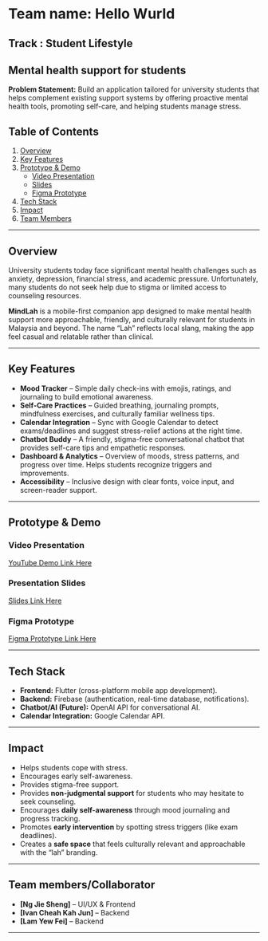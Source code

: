 # Team name: Hello Wurld
## Track : Student Lifestyle
## Mental health support for students

**Problem Statement:** 
Build an application tailored for university students that helps complement existing support systems by offering proactive mental health tools, promoting self-care, and helping students manage stress.

## Table of Contents
1. [Overview](#overview)  
2. [Key Features](#key-features)  
3. [Prototype & Demo](#prototype--demo)  
   - [Video Presentation](#video-presentation)  
   - [Slides](#presentation-slides)  
   - [Figma Prototype](#figma-prototype)  
4. [Tech Stack](#tech-stack)  
5. [Impact](#impact)  
6. [Team Members](#team-members)  

---

##  Overview
University students today face significant mental health challenges such as anxiety, depression, financial stress, and academic pressure. Unfortunately, many students do not seek help due to stigma or limited access to counseling resources.  

**MindLah** is a mobile-first companion app designed to make mental health support more approachable, friendly, and culturally relevant for students in Malaysia and beyond. The name “Lah” reflects local slang, making the app feel casual and relatable rather than clinical.  

---

##  Key Features
-  **Mood Tracker** – Simple daily check-ins with emojis, ratings, and journaling to build emotional awareness.  
-  **Self-Care Practices** – Guided breathing, journaling prompts, mindfulness exercises, and culturally familiar wellness tips.  
-  **Calendar Integration** – Sync with Google Calendar to detect exams/deadlines and suggest stress-relief actions at the right time.  
-  **Chatbot Buddy** – A friendly, stigma-free conversational chatbot that provides self-care tips and empathetic responses.  
-  **Dashboard & Analytics** – Overview of moods, stress patterns, and progress over time. Helps students recognize triggers and improvements.  
-  **Accessibility** – Inclusive design with clear fonts, voice input, and screen-reader support.  

---

##  Prototype & Demo

###  Video Presentation  
 [YouTube Demo Link Here](https://youtu.be/LiDxkq4r2e4)  

###  Presentation Slides  
 [Slides Link Here](https://www.canva.com/design/DAGx-9aaM0k/Q_oXlKpKZ_CyiggLRsPFpw/edit?utm_content=DAGx-9aaM0k&utm_campaign=designshare&utm_medium=link2&utm_source=sharebutton)  

###  Figma Prototype  
 [Figma Prototype Link Here](https://www.figma.com/make/aiCWRahZlInSBf6zbkrriW/Mental-Health-Mobile-App?node-id=0-1&p=f&fullscreen=1)  

---

##  Tech Stack
- **Frontend:** Flutter (cross-platform mobile app development).  
- **Backend:** Firebase (authentication, real-time database, notifications).  
- **Chatbot/AI (Future):** OpenAI API for conversational AI.  
- **Calendar Integration:** Google Calendar API.  

---

##  Impact
- Helps students cope with stress.
- Encourages early self-awareness.
- Provides stigma-free support.
- Provides **non-judgmental support** for students who may hesitate to seek counseling.  
- Encourages **daily self-awareness** through mood journaling and progress tracking.  
- Promotes **early intervention** by spotting stress triggers (like exam deadlines).  
- Creates a **safe space** that feels culturally relevant and approachable with the “lah” branding.  

---

##  Team members/Collaborator
- **[Ng Jie Sheng]** – UI/UX & Frontend 
- **[Ivan Cheah Kah Jun]** – Backend  
- **[Lam Yew Fei]** – Backend

---


